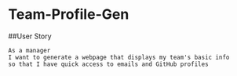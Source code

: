 # Team-Profile-Gen

##User Story
```
As a manager
I want to generate a webpage that displays my team's basic info
so that I have quick access to emails and GitHub profiles
```